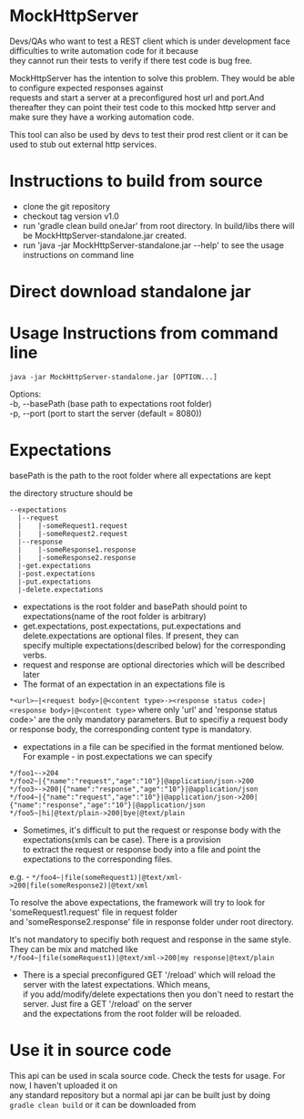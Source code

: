 MockHttpServer
==============

Devs/QAs who want to test a REST client which is under development face difficulties to write automation code for it because  
they cannot run their tests to verify if there test code is bug free.

MockHttpServer has the intention to solve this problem. They would be able to configure expected responses against  
requests and start a server at a preconfigured host url and port.And thereafter they can point their test code to this mocked http server and make sure they have a working automation code.

This tool can also be used by devs to test their prod rest client or it can be used to stub out external http services.

Instructions to build from source
=================================

* clone the git repository
* checkout tag version v1.0
* run 'gradle clean build oneJar' from root directory. In build/libs there will be MockHttpServer-standalone.jar created.  
* run 'java -jar MockHttpServer-standalone.jar --help' to see the usage instructions on command line


Direct download standalone jar
==============================


Usage Instructions from command line
====================================

`java -jar MockHttpServer-standalone.jar [OPTION...]`

Options:  
  -b, --basePath  <arg>   (base path to expectations root folder)    
  -p, --port  <arg>       (port to start the server (default = 8080))
  
Expectations
============

basePath is the path to the root folder where all expectations are kept

the directory structure should be
```
--expectations
  |--request
  |    |-someRequest1.request   
  |    |-someRequest2.request   
  |--response
  |    |-someResponse1.response
  |    |-someResponse2.response
  |-get.expectations
  |-post.expectations
  |-put.expectations
  |-delete.expectations
```
* expectations is the root folder and basePath should point to expectations(name of the root folder is arbitrary)
* get.expectations, post.expectations, put.expectations and delete.expectations are optional files. If present, they can  
specify multiple expectations(described below) for the corresponding verbs.
* request and response are optional directories which will be described later
* The format of an expectation in an expectations file is 

``` *<url>~|<request body>|@<content type>-><response status code>|<response body>|@<content type> ```
where only 'url' and 'response status code>' are the only mandatory parameters. But to specifiy a request body  
or response body, the corresponding content type is mandatory.

* expectations in a file can be specified in the format mentioned below. For example - in post.expectations we can specify

```
*/foo1~->204
*/foo2~|{"name":"request","age":"10"}|@application/json->200
*/foo3~->200|{"name":"response","age":"10"}|@application/json
*/foo4~|{"name":"request","age":"10"}|@application/json->200|{"name":"response","age":"10"}|@application/json
*/foo5~|hi|@text/plain->200|bye|@text/plain
```
* Sometimes, it's difficult to put the request or response body with the expectations(xmls can be case). There is a provision  
to extract the request or response body into a file and point the expectations to the corresponding files.

e.g. - ``` */foo4~|file(someRequest1)|@text/xml->200|file(someResponse2)|@text/xml ```

To resolve the above expectations, the framework will try to look for 'someRequest1.request' file in request folder  
and 'someResponse2.response' file in response folder under root directory.

It's not mandatory to specifiy both request and response in the same style. They can be mix and matched like  
``` */foo4~|file(someRequest1)|@text/xml->200|my response|@text/plain ```

* There is a special preconfigured GET '/reload' which will reload the server with the latest expectations. Which means,  
if you add/modify/delete expectations then you don't need to restart the server. Just fire a GET '/reload' on the server  
and the expectations from the root folder will be reloaded.



Use it in source code 
=====================

This api can be used in scala source code. Check the tests for usage. For now, I haven't uploaded it on  
any standard repository but a normal api jar can be built just by doing ```gradle clean build``` or it can be downloaded
from 


        
           








